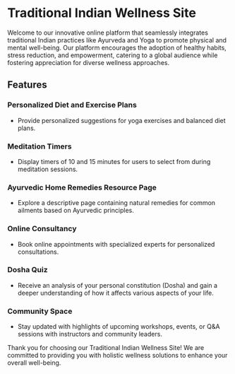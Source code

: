 
# Traditional Indian Wellness Site

Welcome to our innovative online platform that seamlessly integrates traditional Indian practices like Ayurveda and Yoga to promote physical and mental well-being. Our platform encourages the adoption of healthy habits, stress reduction, and empowerment, catering to a global audience while fostering appreciation for diverse wellness approaches.

## Features

### Personalized Diet and Exercise Plans
- Provide personalized suggestions for yoga exercises and balanced diet plans.

### Meditation Timers
- Display timers of 10 and 15 minutes for users to select from during meditation sessions.

### Ayurvedic Home Remedies Resource Page
- Explore a descriptive page containing natural remedies for common ailments based on Ayurvedic principles.

### Online Consultancy
- Book online appointments with specialized experts for personalized consultations.

### Dosha Quiz
- Receive an analysis of your personal constitution (Dosha) and gain a deeper understanding of how it affects various aspects of your life.

### Community Space
- Stay updated with highlights of upcoming workshops, events, or Q&A sessions with instructors and community leaders.

Thank you for choosing our Traditional Indian Wellness Site! We are committed to providing you with holistic wellness solutions to enhance your overall well-being.
